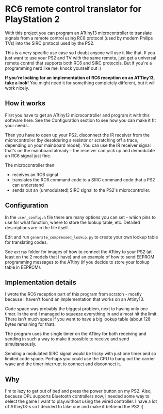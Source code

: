 # RC6 remote control translator for PlayStation 2
With this project you can program an ATtiny13 microcontroller to translate signals from a remote control using RC6 protocol (used by modern Philips TVs) into the SIRC protocol used by the PS2.

This is a very specific use case so I doubt anyone will use it like that. If you just want to use your PS2 and TV with the same remote, just get a universal remote control that supports both RC6 and SIRC protocols. But if you're a programming nerd like me, knock yourself out :)

**If you're looking for an implementation of RC6 reception on an ATTiny13, take a look!** You might need it for something completely different, but it will work nicely.

## How it works
First you have to get an ATtiny13 microcontroller and program it with this software here. See the Configuration section to see how you can make it fit your needs.

Then you have to open up your PS2, disconnect the IR receiver from the microcontroller (by desoldering a resistor or scratching off a trace, depending on your mainboard model). You can use the IR receiver signal that's on the mainboard already - the receiver can pick up and demodulate an RC6 signal just fine.

The microcontroller then
* receives an RC6 signal
* translates the RC6 command code to a SIRC command code that a PS2 can understand
* sends out an (unmodulated) SIRC signal to the PS2's microcontroller.

## Configuration
In the `user_config.h` file there are many options you can set - which pins to use for what function, where to store the lookup table, etc. Detailed descriptions are in the file itself.

Edit and run `generate_compressed_lookup.py` to create your own lookup table for translating codes.

See `extras` folder for images of how to connect the ATtiny to your PS2 (at least on the 2 models that I have) and an example of how to send EEPROM programming messages to the ATtiny (if you decide to store your lookup table in EEPROM).

## Implementation details
I wrote the RC6 reception part of this program from scratch - mostly because I haven't found an implementation that works on an Attiny13.

Code space was probably the biggest problem, next to having only one timer. In the end I managed to squeeze everything in and almost hit the limit. There isn't much space if you want to have a big lookup table (about 128 bytes remaining for that).

The program uses the single timer on the ATtiny for both receiving and sending in such a way to make it possible to receive and send simultaneously.

Sending a modulated SIRC signal would be tricky with just one timer and so limited code space. Perhaps you could use the CPU to bang out the carrier wave and the timer interrupt to connect and disconnect it.

## Why
I'm to lazy to get out of bed and press the power button on my PS2. Also, because OPL supports Bluetooth controllers now, I needed some way to select the game I want to play.without using the wired controller. I have a lot of ATtiny13-s so I decided to take one and make it befriend the PS2 :)

